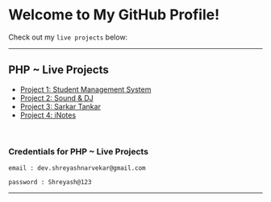 # Welcome to My GitHub Profile!
Check out my `live projects` below:

<hr>

## PHP ~ Live Projects

- [Project 1: Student Management System](http://sms.shreyash.great-site.net/login.php)
- [Project 2: Sound & DJ](http://sound.shreyash.great-site.net/index.php?i=1)
- [Project 3: Sarkar Tankar](http://sarkartankar.shreyash.great-site.net/)
- [Project 4: iNotes](http://crudoperations.shreyash.great-site.net/?i=1)

<br>

### Credentials for PHP ~ Live Projects

`
email : dev.shreyashnarvekar@gmail.com
`

`
password : Shreyash@123
`
<hr>

